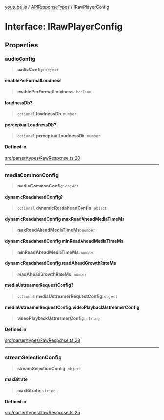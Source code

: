 [youtubei.js](../../../README.md) / [APIResponseTypes](../README.md) / IRawPlayerConfig

# Interface: IRawPlayerConfig

## Properties

### audioConfig

> **audioConfig**: `object`

#### enablePerFormatLoudness

> **enablePerFormatLoudness**: `boolean`

#### loudnessDb?

> `optional` **loudnessDb**: `number`

#### perceptualLoudnessDb?

> `optional` **perceptualLoudnessDb**: `number`

#### Defined in

[src/parser/types/RawResponse.ts:20](https://github.com/LuanRT/YouTube.js/blob/fc5571629eca037af7de03f4b903da6add1f300b/src/parser/types/RawResponse.ts#L20)

***

### mediaCommonConfig

> **mediaCommonConfig**: `object`

#### dynamicReadaheadConfig?

> `optional` **dynamicReadaheadConfig**: `object`

#### dynamicReadaheadConfig.maxReadAheadMediaTimeMs

> **maxReadAheadMediaTimeMs**: `number`

#### dynamicReadaheadConfig.minReadAheadMediaTimeMs

> **minReadAheadMediaTimeMs**: `number`

#### dynamicReadaheadConfig.readAheadGrowthRateMs

> **readAheadGrowthRateMs**: `number`

#### mediaUstreamerRequestConfig?

> `optional` **mediaUstreamerRequestConfig**: `object`

#### mediaUstreamerRequestConfig.videoPlaybackUstreamerConfig

> **videoPlaybackUstreamerConfig**: `string`

#### Defined in

[src/parser/types/RawResponse.ts:28](https://github.com/LuanRT/YouTube.js/blob/fc5571629eca037af7de03f4b903da6add1f300b/src/parser/types/RawResponse.ts#L28)

***

### streamSelectionConfig

> **streamSelectionConfig**: `object`

#### maxBitrate

> **maxBitrate**: `string`

#### Defined in

[src/parser/types/RawResponse.ts:25](https://github.com/LuanRT/YouTube.js/blob/fc5571629eca037af7de03f4b903da6add1f300b/src/parser/types/RawResponse.ts#L25)
